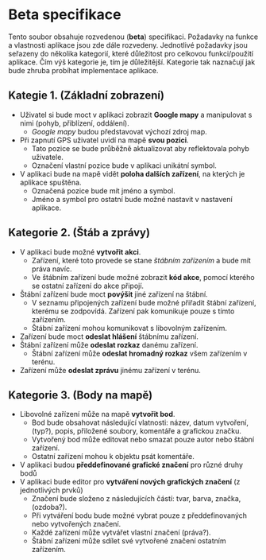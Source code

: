 # Beta specifikace
Tento soubor obsahuje rozvedenou (__beta__) specifikaci. Požadavky na funkce a vlastnosti aplikace jsou zde dále rozvedeny. Jednotlivé požadavky jsou seřazeny do několika kategorií, které důležitost pro celkovou funkci/použití aplikace. Čím výš kategorie je, tím je důležitější. Kategorie tak naznačují jak bude zhruba probíhat implementace aplikace.

## Kategie 1. (Základní zobrazení)
- Uživatel si bude moct v aplikaci zobrazit __Google mapy__ a manipulovat s nimi (pohyb, přiblízení, oddálení).
    - _Google mapy_ budou představovat výchozí zdroj map.
- Při zapnutí GPS uživatel uvidí na mapě __svou pozici__.
    - Tato pozice se bude průběžně aktualizovat aby reflektovala pohyb uživatele.
    - Označení vlastní pozice bude v aplikaci unikátní symbol.
- V aplikaci bude na mapě vidět __poloha dalších zařízení__, na kterých je aplikace spuštěna.
    - Označená pozice bude mít jméno a symbol.
    - Jméno a symbol pro ostatní bude možné nastavit v nastavení aplikace.

## Kategorie 2. (Štáb a zprávy)
- V aplikaci bude možné __vytvořit akci__.
    - Zařízení, které toto provede se stane _štábním zařízením_ a bude mít práva navíc.
    - Ve štábním zařízení bude možné zobrazit __kód akce__, pomocí kterého se ostatní zařízení do akce připojí.
- Štábní zařízení bude moct __povýšit__ jiné zařízení na štábní.
    - V seznamu připojených zařízení bude možné přiřadit štábní zařízení, kterému se zodpovídá. Zařízení pak komunikuje pouze s tímto zařízením.
    - Štábní zařízení mohou komunikovat s libovolným zařízením.
- Zařízení bude moct __odeslat hlášení__ štábnímu zařízení.
- Štábní zařízení může __odeslat rozkaz__ danému zařízení.
    - Štábní zařízení může __odeslat hromadný rozkaz__ všem zařízením v terénu.
- Zařízení může __odeslat zprávu__ jinému zařízení v terénu.

## Kategorie 3. (Body na mapě)
- Libovolné zařízení může na mapě __vytvořit bod__.
    - Bod bude obsahovat následující vlatnosti: název, datum vytvoření, (typ?), popis, přiložené soubory, komentáře a grafickou značku.
    - Vytvořený bod může editovat nebo smazat pouze autor nebo štábní zařízení.
    - Ostatní zařízení mohou k objektu psát komentáře.
- V aplikaci budou __předdefinované grafické značení__ pro různé druhy bodů
- V aplikaci bude editor pro __vytváření nových grafických značení__ (z jednotlivých prvků)
    - Značení bude složeno z následujících částí: tvar, barva, značka, (ozdoba?).
    - Při vytváření bodu bude možné vybrat pouze z předdefinovaných nebo vytvořených značení.
    - Každé zařízení může vytvářet vlastní značení (práva?).
    - Štábní zařízení může sdílet své vytvořené značení ostatním zařízením.

